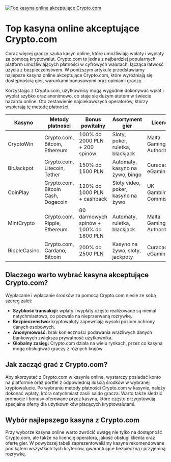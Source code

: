 [![Top kasyna online akceptujące Crypto.com](https://123-caf.pages.dev/gitsignup.png)](https://vrmoo.ru/Bt82HjjY)

<h1>Top kasyna online akceptujące Crypto.com</h1> <p>Coraz więcej graczy szuka kasyn online, które umożliwiają wpłaty i wypłaty za pomocą kryptowalut. Crypto.com to jedna z najbardziej popularnych platform umożliwiających płatności w cyfrowych walutach, łącząca łatwość użycia z bezpieczeństwem. W poniższym artykule przedstawiamy najlepsze kasyna online akceptujące Crypto.com, które wyróżniają się dostępnością gier, warunkami bonusowymi oraz opiniami graczy.</p> <p>Korzystając z Crypto.com, użytkownicy mogą wygodnie dokonywać wpłat i wypłat szybko oraz anonimowo, co staje się dużym atutem w świecie hazardu online. Oto zestawienie najciekawszych operatorów, którzy wspierają tę metodę płatności.</p>  <table>   <thead>     <tr>       <th>Kasyno</th>       <th>Metody płatności</th>       <th>Bonus powitalny</th>       <th>Asortyment gier</th>       <th>Licencja</th>     </tr>   </thead>   <tbody>     <tr>       <td>CryptoWin</td>       <td>Crypto.com, Bitcoin, Ethereum</td>       <td>100% do 2000 PLN + 200 spinów</td>       <td>Sloty, poker, ruletka, blackjack</td>       <td>Malta Gaming Authority</td>     </tr>     <tr>       <td>BitJackpot</td>       <td>Crypto.com, Litecoin, Tether</td>       <td>150% do 1500 PLN</td>       <td>Automaty, kasyno na żywo, bingo</td>       <td>Curacao eGaming</td>     </tr>     <tr>       <td>CoinPlay</td>       <td>Crypto.com, Bitcoin Cash, Dogecoin</td>       <td>120% do 1000 PLN + cashback</td>       <td>Sloty video, poker, kasyno na żywo</td>       <td>UK Gambling Commission</td>     </tr>     <tr>       <td>MintCrypto</td>       <td>Crypto.com, Ripple, Ethereum</td>       <td>80 darmowych spinów + 100% do 1800 PLN</td>       <td>Automaty, ruletka, blackjack</td>       <td>Malta Gaming Authority</td>     </tr>     <tr>       <td>RippleCasino</td>       <td>Crypto.com, Cardano, Bitcoin</td>       <td>200% do 2500 PLN</td>       <td>Kasyno na żywo, sloty, jackpoty</td>       <td>Curacao eGaming</td>     </tr>   </tbody> </table>  <h2>Dlaczego warto wybrać kasyna akceptujące Crypto.com?</h2> <p>Wypłacanie i wpłacanie środków za pomocą Crypto.com niesie ze sobą szereg zalet:</p> <ul>   <li><strong>Szybkość transakcji:</strong> wpłaty i wypłaty często realizowane są niemal natychmiastowo, co pozwala na nieprzerwaną rozrywkę.</li>   <li><strong>Bezpieczeństwo:</strong> kryptowaluty zapewniają wysoki poziom ochrony danych osobowych.</li>   <li><strong>Anonymowość:</strong> brak konieczności podawania wrażliwych danych bankowych zwiększa prywatność użytkownika.</li>   <li><strong>Globalny zasięg:</strong> Crypto.com działa na wielu rynkach, przez co kasyna mogą obsługiwać graczy z różnych krajów.</li> </ul>  <h2>Jak zacząć grać z Crypto.com?</h2> <p>Aby skorzystać z Crypto.com w kasynie online, wystarczy posiadać konto na platformie oraz portfel z odpowiednią ilością środków w wybranej kryptowalucie. Po wybraniu metody płatności Crypto.com w kasynie, należy dokonać wpłaty, która natychmiast zasili saldo gracza. Warto także śledzić promocje i bonusy oferowane przez kasyna, które często przygotowują specjalne oferty dla użytkowników płacących kryptowalutami.</p>  <h2>Wybór najlepszego kasyna z Crypto.com</h2> <p>Przy wyborze kasyna online warto zwrócić uwagę nie tylko na dostępność Crypto.com, ale także na licencję operatora, jakość obsługi klienta oraz ofertę gier. W powyższej tabeli zaprezentowaliśmy kasyna rekomendowane pod kątem wszystkich tych kryteriów, gwarantujące bezpieczną i przyjemną rozrywkę.</p>
